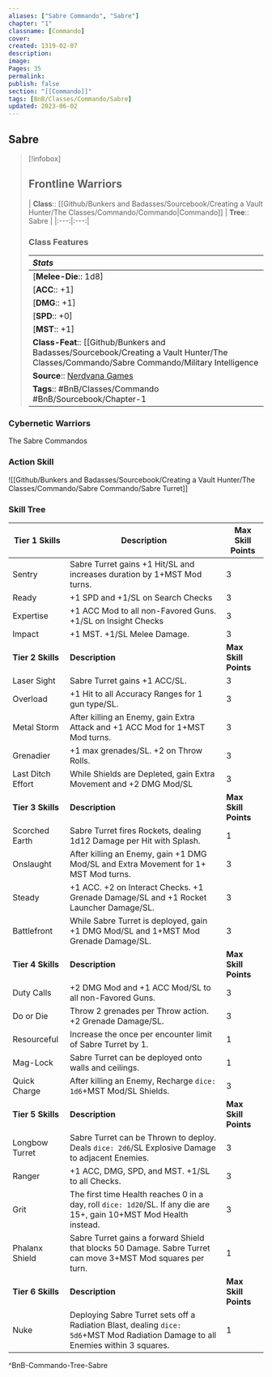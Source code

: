 ```yaml
---
aliases: ["Sabre Commando", "Sabre"]
chapter: "1"
classname: [Commando]
cover: 
created: 1319-02-07
description: 
image: 
Pages: 35
permalink: 
publish: false
section: "[[Commando]]"
tags: [BnB/Classes/Commando/Sabre]
updated: 2023-06-02
---
```


## Sabre

> [!infobox]
>## Frontline Warriors
> | **Class**:: [[Github/Bunkers and Badasses/Sourcebook/Creating a Vault Hunter/The Classes/Commando/Commando|Commando]] | **Tree**:: Sabre |
> |:---:|:---:|
> ### Class Features
> | ***Stats***                       |
> |:----------------------------------|
> | [**Melee-Die**:: 1d8]                |
> | [**ACC**:: +1]                        |
> | [**DMG**:: +1]                        |
> | [**SPD**:: +0]                        |
> | [**MST**::  +1]                       |
> | **Class-Feat**:: [[Github/Bunkers and Badasses/Sourcebook/Creating a Vault Hunter/The Classes/Commando/Sabre Commando/Military Intelligence|Military Intelligence]]  |
> | **Source**:: [Nerdvana Games](https://nerdvanagames.com) |
> | **Tags**:: #BnB/Classes/Commando #BnB/Sourcebook/Chapter-1  |

### Cybernetic Warriors

The Sabre Commandos

### Action Skill

![[Github/Bunkers and Badasses/Sourcebook/Creating a Vault Hunter/The Classes/Commando/Sabre Commando/Sabre Turret]]

### Skill Tree

| Tier 1 Skills     | Description                                                                                                                      | Max Skill Points     |
| ----------------- | -------------------------------------------------------------------------------------------------------------------------------- | -------------------- |
| Sentry            | Sabre Turret gains +1 Hit/SL and increases duration by 1+MST Mod turns.                                                          | 3                    |
| Ready             | +1 SPD and +1/SL on Search Checks                                                                                                | 3                    |
| Expertise         | +1 ACC Mod to all non-Favored Guns. +1/SL on Insight Checks                                                                      | 3                    |
| Impact            | +1 MST. +1/SL Melee Damage.                                                                                                      | 3                    |
| **Tier 2 Skills** | **Description**                                                                                                                      | **Max Skill Points** |
| Laser Sight       | Sabre Turret gains +1 ACC/SL.                                                                                                    | 3                    |
| Overload          | +1 Hit to all Accuracy Ranges for 1 gun type/SL.                                                                                 | 3                    |
| Metal Storm       | After killing an Enemy, gain Extra Attack and +1 ACC Mod for 1+MST Mod turns.                                                    | 3                    |
| Grenadier         | +1 max grenades/SL. +2 on Throw Rolls.                                                                                           | 3                    |
| Last Ditch Effort | While Shields are Depleted, gain Extra Movement and +2 DMG Mod/SL                                                                | 3                    |
| **Tier 3 Skills** | **Description**                                                                                                                      | **Max Skill Points** |
| Scorched Earth    | Sabre Turret fires Rockets, dealing 1d12 Damage per Hit with Splash.                                                             | 1                    |
| Onslaught         | After killing an Enemy, gain +1 DMG Mod/SL and Extra Movement for 1+ MST Mod turns.                                              | 3                    |
| Steady            | +1 ACC. +2 on Interact Checks. +1 Grenade Damage/SL and +1 Rocket Launcher Damage/SL.                                            | 3                    |
| Battlefront       | While Sabre Turret is deployed, gain +1 DMG Mod/SL and 1+MST Mod Grenade Damage/SL.                                              | 3                    |
| **Tier 4 Skills** | **Description**                                                                                                                      | **Max Skill Points** |
| Duty Calls        | +2 DMG Mod and +1 ACC Mod/SL to all non-Favored Guns.                                                                            | 3                    |
| Do or Die         | Throw 2 grenades per Throw action. +2 Grenade Damage/SL.                                                                         | 3                    |
| Resourceful       | Increase the once per encounter limit of Sabre Turret by 1.                                                                      | 1                    |
| Mag-Lock          | Sabre Turret can be deployed onto walls and ceilings.                                                                            | 1                    |
| Quick Charge      | After killing an Enemy, Recharge `dice: 1d6`+MST Mod/SL Shields.                                                                 | 3                    |
| **Tier 5 Skills**     | **Description**                                                                                                                      | **Max Skill Points**                     |
| Longbow Turret    | Sabre Turret can be Thrown to deploy. Deals `dice: 2d6`/SL Explosive Damage to adjacent Enemies.                                 | 3                    |
| Ranger            | +1 ACC, DMG, SPD, and MST. +1/SL to all Checks.                                                                                  | 3                    |
| Grit              | The first time Health reaches 0 in a day, roll `dice: 1d20`/SL. If any die are 15+, gain 10+MST Mod Health instead.              | 3                    |
| Phalanx Shield    | Sabre Turret gains a forward Shield that blocks 50 Damage. Sabre Turret can move 3+MST Mod squares per turn.                     | 1                    |
| **Tier 6 Skills** | **Description**                                                                                                                  | **Max Skill Points** |
| Nuke              | Deploying Sabre Turret sets off a Radiation Blast, dealing `dice: 5d6`+MST Mod Radiation Damage to all Enemies within 3 squares. | 1                    |
^BnB-Commando-Tree-Sabre
